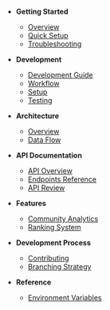 <!-- docs/_sidebar.md -->

- **Getting Started**
  - [Overview](getting-started/README.md)
  - [Quick Setup](getting-started/quick-setup.md)
  - [Troubleshooting](getting-started/troubleshooting.md)

- **Development**
  - [Development Guide](development/README.md)
  - [Workflow](development/workflow.md)
  - [Setup](development/setup.md)
  - [Testing](development/testing.md)

- **Architecture**
  - [Overview](architecture/README.md)
  - [Data Flow](architecture/data-flow.md)

- **API Documentation**
  - [API Overview](api/README.md)
  - [Endpoints Reference](api/endpoints.md)
  - [API Review](api/api-review.md)

- **Features**
  - [Community Analytics](features/community-analytics.md)
  - [Ranking System](features/ranking-system.md)

- **Development Process**
  - [Contributing](development-process/contributing.md)
  - [Branching Strategy](development-process/branching-strategy.md)

- **Reference**
  - [Environment Variables](reference/environment-variables.md)